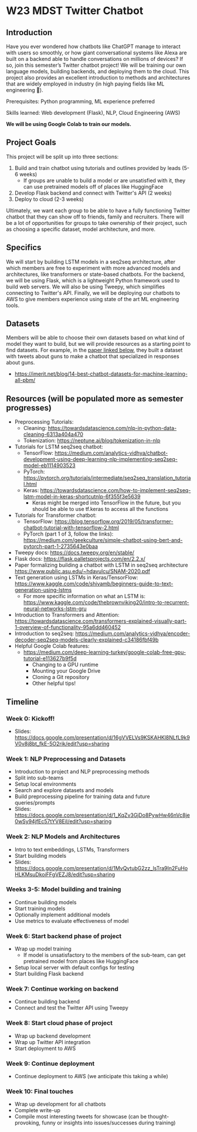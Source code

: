 # W23 MDST Twitter Chatbot

## Introduction
Have you ever wondered how chatbots like ChatGPT manage to interact with users so smoothly, or how giant conversational systems like Alexa are built on a backend able to handle conversations on millions of devices? If so, join this semester’s Twitter chatbot project! We will be training our own language models, building backends, and deploying them to the cloud. This project also provides an excellent introduction to methods and architectures that are widely employed in industry (in high paying fields like ML engineering 👀).

Prerequisites: Python programming, ML experience preferred

Skills learned: Web development (Flask), NLP, Cloud Engineering (AWS)

**We will be using Google Colab to train our models.**

## Project Goals
This project will be split up into three sections:
1. Build and train chatbot using tutorials and outlines provided by leads (5-6 weeks)
    - If groups are unable to build a model or are unsatisfied with it, they can use pretrained models off of places like HuggingFace
2. Develop Flask backend and connect with Twitter's API (2 weeks)
3. Deploy to cloud (2-3 weeks)

Ultimately, we want each group to be able to have a fully functioning Twitter chatbot that they can show off to friends, family and recruiters. There will be a lot of opportunities for groups to take ownership of their project, such as choosing a specific dataset, model architecture, and more. 

## Specifics
We will start by building LSTM models in a seq2seq architecture, after which members are free to experiment with more advanced models and architectures, like transformers or state-based chatbots. For the backend, we will be using Flask, which is a lightweight Python framework used to build web servers. We will also be using Tweepy, which simplifies connecting to Twitter's API. Finally, we will be deploying our chatbots to AWS to give members experience using state of the art ML engineering tools.

## Datasets
Members will be able to choose their own datasets based on what kind of model they want to build, but we will provide resources as a starting point to find datasets. For example, in the [paper linked below](https://www.public.asu.edu/~hdavulcu/SNAM-2020.pdf), they built a dataset with tweets about guns to make a chatbot that specialized in responses about guns. 
- https://imerit.net/blog/14-best-chatbot-datasets-for-machine-learning-all-pbm/ 

## Resources (will be populated more as semester progresses)
- Preprocessing Tutorials:
    - Cleaning: https://towardsdatascience.com/nlp-in-python-data-cleaning-6313a404a470
    - Tokenization: https://neptune.ai/blog/tokenization-in-nlp
- Tutorials for LSTM seq2seq chatbot:
    - TensorFlow: https://medium.com/analytics-vidhya/chatbot-development-using-deep-learning-nlp-implementing-seq2seq-model-eb1114903523
    - PyTorch: https://pytorch.org/tutorials/intermediate/seq2seq_translation_tutorial.html
    - Keras: https://towardsdatascience.com/how-to-implement-seq2seq-lstm-model-in-keras-shortcutnlp-6f355f3e5639
        - Keras might be merged into TensorFlow in the future, but you should be able to use tf.keras to access all the functions
- Tutorials for Transformer chatbot:
    - TensorFlow: https://blog.tensorflow.org/2019/05/transformer-chatbot-tutorial-with-tensorflow-2.html
    - PyTorch (part 1 of 3, follow the links): https://medium.com/geekculture/simple-chatbot-using-bert-and-pytorch-part-1-2735643e0baa
- Tweepy docs: https://docs.tweepy.org/en/stable/
- Flask docs: https://flask.palletsprojects.com/en/2.2.x/
- Paper formalizing building a chatbot with LSTM in seq2seq architecture https://www.public.asu.edu/~hdavulcu/SNAM-2020.pdf
- Text generation using LSTMs in Keras/TensorFlow: https://www.kaggle.com/code/shivamb/beginners-guide-to-text-generation-using-lstms
    - For more specific information on what an LSTM is: https://www.kaggle.com/code/thebrownviking20/intro-to-recurrent-neural-networks-lstm-gru
- Introduction to Transformers and Attention: https://towardsdatascience.com/transformers-explained-visually-part-1-overview-of-functionality-95a6dd460452
- Introduction to seq2seq: https://medium.com/analytics-vidhya/encoder-decoder-seq2seq-models-clearly-explained-c34186fbf49b
- Helpful Google Colab features:
    - https://medium.com/deep-learning-turkey/google-colab-free-gpu-tutorial-e113627b9f5d
        - Changing to a GPU runtime
        - Mounting your Google Drive
        - Cloning a Git repository
        - Other helpful tips!

## Timeline
### Week 0: Kickoff!
- Slides: https://docs.google.com/presentation/d/16gVVELVs9KSKAHKl8NLfL9k9V0v8j8bt_fkE-5O2rik/edit?usp=sharing

### Week 1: NLP Preprocessing and Datasets
- Introduction to project and NLP preprocessing methods
- Split into sub-teams
- Setup local environments
- Search and explore datasets and models
- Build preprocessing pipeline for training data and future queries/prompts
- Slides: https://docs.google.com/presentation/d/1_KqZv3GjDo8PywHw46nVc8je0wSy94jfEc57tYV8EiI/edit?usp=sharing

### Week 2: NLP Models and Architectures
- Intro to text embeddings, LSTMs, Transformers
- Start building models
- Slides: https://docs.google.com/presentation/d/1MvQvtubG2zz_lsTra9In2FuHoHLKMsuDkoiFFgVEZJ8/edit?usp=sharing

### Weeks 3-5: Model building and training
- Continue building models
- Start training models
- Optionally implement additional models
- Use metrics to evaluate effectiveness of model

### Week 6: Start backend phase of project
- Wrap up model training
  - If model is unsatisfactory to the members of the sub-team, can get pretrained model from places like HuggingFace
- Setup local server with default configs for testing
- Start building Flask backend

### Week 7: Continue working on backend
- Continue building backend
- Connect and test the Twitter API using Tweepy

### Week 8: Start cloud phase of project
- Wrap up backend development
- Wrap up Twitter API integration
- Start deployment to AWS

### Week 9: Continue deployment
- Continue deployment to AWS (we anticipate this taking a while)

### Week 10: Final touches
- Wrap up development for all chatbots
- Complete write-up
- Compile most interesting tweets for showcase (can be thought-provoking, funny or insights into issues/successes during training)
